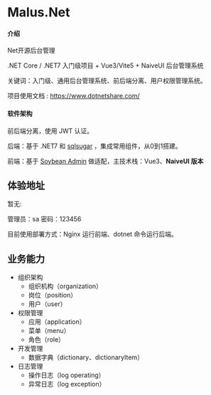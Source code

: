 # Malus.Net

#### 介绍
Net开源后台管理

.NET Core / .NET7  入门级项目 + Vue3/Vite5 + NaiveUI  后台管理系统

关键词：入门级、通用后台管理系统、前后端分离、用户权限管理系统。



项目使用文档 : https://www.dotnetshare.com/



#### 软件架构



前后端分离，使用 JWT 认证。

后端：基于 .NET7 和 [sqlsugar](https://www.donet5.com/Home/Doc?typeId=1215) ，集成常用组件，从0到1搭建。

前端：基于 [Soybean Admin](https://gitee.com/honghuangdc/soybean-admin) 做适配，主技术栈：Vue3、**NaiveUI 版本**



## 体验地址

暂无:

管理员：sa    密码：123456 

目前使用部署方式：Nginx 运行前端、dotnet 命令运行后端。

 

## 业务能力

- 组织架构
  - 组织机构（organization）
  - 岗位（position）
  - 用户（user）
- 权限管理
  - 应用（application）
  - 菜单（menu）
  - 角色（role）
- 开发管理
  - 数据字典（dictionary、dictionaryItem）
- 日志管理
  - 操作日志（log operating）
  - 异常日志（log exception）

 
